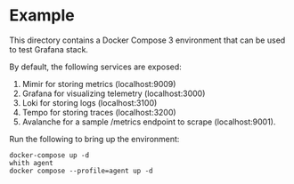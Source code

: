 # Example

This directory contains a Docker Compose 3 environment that can be used to test
Grafana stack.

By default, the following services are exposed:

1. Mimir for storing metrics (localhost:9009)
2. Grafana for visualizing telemetry (localhost:3000)
3. Loki for storing logs (localhost:3100)
4. Tempo for storing traces (localhost:3200)
5. Avalanche for a sample /metrics endpoint to scrape (localhost:9001).

Run the following to bring up the environment:

```
docker-compose up -d
whith agent
docker compose --profile=agent up -d
```
